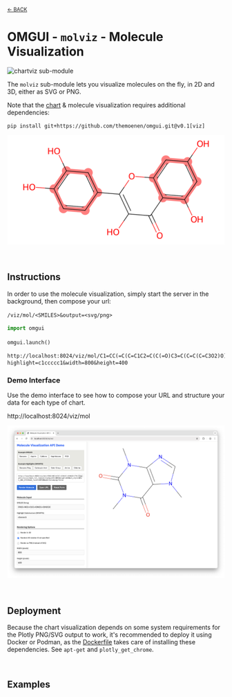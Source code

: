 <sub>[&larr; BACK](../)</sub>

# OMGUI - `molviz` - Molecule Visualization

![chartviz sub-module](https://img.shields.io/badge/sub--module-omgui.molviz-yellow)

The `molviz` sub-module lets you visualize molecules on the fly, in 2D and 3D, either as SVG or PNG.

Note that the [chart](chartviz) & molecule visualization requires additional dependencies:

```shell
pip install git+https://github.com/themoenen/omgui.git@v0.1[viz]
```

![Molecule visualization with omgui.molviz](assets/mol-example-quercetin.svg)

<br>

## Instructions

In order to use the molecule visualization, simply start the server in the background, then compose your url:

`/viz/mol/<SMILES>&output=<svg/png>`

```python
import omgui

omgui.launch()
```

```text
http://localhost:8024/viz/mol/C1=CC(=C(C=C1C2=C(C(=O)C3=C(C=C(C=C3O2)O)O)O)O)O?highlight=c1ccccc1&width=800&height=400
```

### Demo Interface

Use the demo interface to see how to compose your URL and structure your data for each type of chart.

http://localhost:8024/viz/mol

![chartviz demo UI](assets/molviz-demo-ui.png)

<br>

## Deployment

Because the chart visualization depends on some system requirements for the Plotly PNG/SVG output to work, it's recommended to deploy it using Docker or Podman, as the [Dockerfile](Dockerfile) takes care of installing these dependencies. See `apt-get` and `plotly_get_chrome`.

<br>

## Examples
